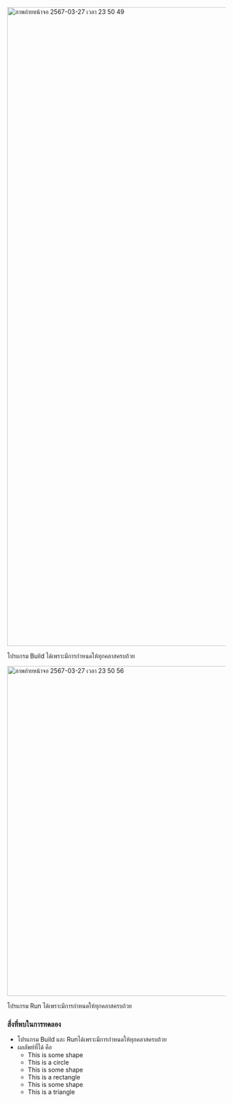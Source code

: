 <img width="1470" alt="ภาพถ่ายหน้าจอ 2567-03-27 เวลา 23 50 49" src="https://github.com/omelaweng/03376836-OOP-2566-Lab-10/assets/144561325/2f2d9148-0a6b-4634-ae83-4707ca65a304">

โปรแกรม Build ได้เพราะมีการกำหนดให้ทุกคลาสครบถ้วย 

<img width="759" alt="ภาพถ่ายหน้าจอ 2567-03-27 เวลา 23 50 56" src="https://github.com/omelaweng/03376836-OOP-2566-Lab-10/assets/144561325/86e50f8a-50bf-4bf5-92fc-bb95b7c747fe">

โปรแกรม Run ได้เพราะมีการกำหนดให้ทุกคลาสครบถ้วย 

### สิ่งที่พบในการทดลอง
- โปรแกรม Build และ Runได้เพราะมีการกำหนดให้ทุกคลาสครบถ้วย
- ผลลัพท์ที่ได้ คือ
  - This is some shape
  - This is a circle
  - This is some shape
  - This is a rectangle
  - This is some shape
  - This is a triangle
